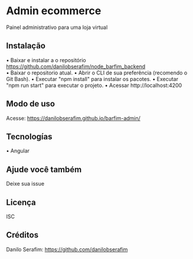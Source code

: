
# Admin ecommerce

Painel administrativo para uma loja virtual



## Instalação
• Baixar e instalar a o repositório https://github.com/danilobserafim/node_barfim_backend  
• Baixar o repositorio atual.
• Abrir o CLI de sua preferência (recomendo o Git Bash).
• Executar "npm install" para instalar os pacotes.
• Executar "npm run start" para executar o projeto.
• Acessar http://localhost:4200

## Modo de uso
Acesse: https://danilobserafim.github.io/barfim-admin/

## Tecnologías
• Angular

## Ajude você também
Deixe sua issue

## Licença
ISC

## Créditos
Danilo Serafim: https://github.com/danilobserafim

